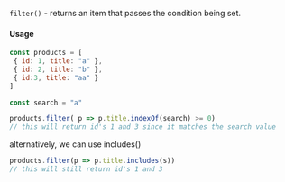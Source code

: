`filter()` - returns an item that passes the condition being set.

#### Usage
```js
const products = [
 { id: 1, title: "a" }, 
 { id: 2, title: "b" }, 
 { id:3, title: "aa" }
]

const search = "a"

products.filter( p => p.title.indexOf(search) >= 0) 
// this will return id's 1 and 3 since it matches the search value
```


alternatively, we can use includes()
```js
products.filter(p => p.title.includes(s))
// this will still return id's 1 and 3
```
